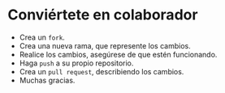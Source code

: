 # Conviértete en colaborador

- Crea un `fork`.
- Crea una nueva rama, que represente los cambios.
- Realice los cambios, asegúrese de que estén funcionando.
- Haga `push` a su propio repositorio.
- Crea un `pull request`, describiendo los cambios.
- Muchas gracias.
